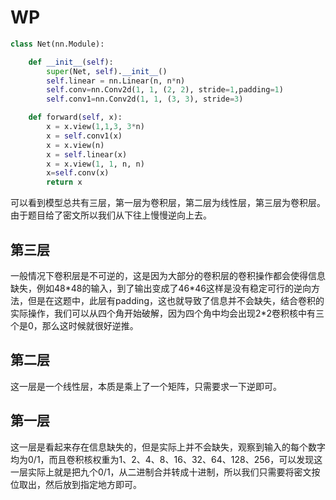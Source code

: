 # WP

```python
class Net(nn.Module):

    def __init__(self):
        super(Net, self).__init__()
        self.linear = nn.Linear(n, n*n)
        self.conv=nn.Conv2d(1, 1, (2, 2), stride=1,padding=1)
        self.conv1=nn.Conv2d(1, 1, (3, 3), stride=3)

    def forward(self, x):
        x = x.view(1,1,3, 3*n)
        x = self.conv1(x)
        x = x.view(n)
        x = self.linear(x)
        x = x.view(1, 1, n, n)
        x=self.conv(x)
        return x
```

可以看到模型总共有三层，第一层为卷积层，第二层为线性层，第三层为卷积层。由于题目给了密文所以我们从下往上慢慢逆向上去。

## 第三层

一般情况下卷积层是不可逆的，这是因为大部分的卷积层的卷积操作都会使得信息缺失，例如48\*48的输入，到了输出变成了46\*46这样是没有稳定可行的逆向方法，但是在这题中，此层有padding，这也就导致了信息并不会缺失，结合卷积的实际操作，我们可以从四个角开始破解，因为四个角中均会出现2*2卷积核中有三个是0，那么这时候就很好逆推。

## 第二层

这一层是一个线性层，本质是乘上了一个矩阵，只需要求一下逆即可。

## 第一层

这一层是看起来存在信息缺失的，但是实际上并不会缺失，观察到输入的每个数字均为0/1，而且卷积核权重为1、2、4、8、16、32、64、128、256，可以发现这一层实际上就是把九个0/1，从二进制合并转成十进制，所以我们只需要将密文按位取出，然后放到指定地方即可。